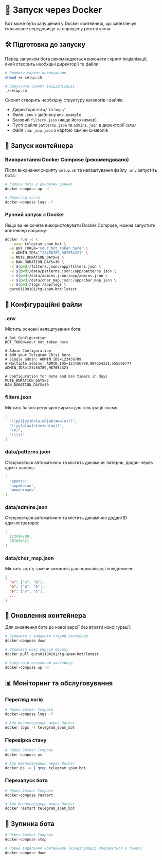 # 🐳 Запуск через Docker

Бот може бути запущений у Docker контейнері, що забезпечує ізольоване середовище та спрощену розгортання.

## 🛠️ Підготовка до запуску

Перед запуском бота рекомендується виконати скрипт ініціалізації, який створить необхідні директорії та файли:

```bash
# Зробити скрипт виконуваним
chmod +x setup.sh

# Запустити скрипт ініціалізації
./setup.sh
```

Скрипт створить необхідну структуру каталогів і файлів:

- Директорії `data/` та `logs/`
- Файл `.env` з шаблону `env.example`
- Базовий `filters.json` (якщо його немає)
- Пусті файли `patterns.json` та `admins.json` в директорії `data/`
- Файл `char_map.json` з картою заміни символів

## 🚀 Запуск контейнера

### Використання Docker Compose (рекомендовано)

Після виконання скрипту `setup.sh` та налаштування файлу `.env` запустіть бота:

```bash
# Запуск бота у фоновому режимі
docker-compose up -d

# Перегляд логів
docker-compose logs -f
```

### Ручний запуск з Docker

Якщо ви не хочете використовувати Docker Compose, можна запустити контейнер напряму:

```bash
docker run -d \
  --name telegram_spam_bot \
  -e BOT_TOKEN="your_bot_token_here" \
  -e ADMIN_IDS="123456789,987654321" \
  -e MUTE_DURATION_DAYS=2 \
  -e BAN_DURATION_DAYS=30 \
  -v $(pwd)/filters.json:/app/filters.json \
  -v $(pwd)/data/patterns.json:/app/patterns.json \
  -v $(pwd)/data/admins.json:/app/admins.json \
  -v $(pwd)/data/char_map.json:/app/char_map.json \
  -v $(pwd)/logs:/app/logs \
  guru01100101/tg-spam-bot:latest
```

## 📄 Конфігураційні файли

### .env

Містить основні налаштування бота:

```env
# Bot Configuration
BOT_TOKEN=your_bot_token_here
 
# Admin Configuration
# Add your Telegram ID(s) here
# Single admin: ADMIN_IDS=123456789
# Multiple admins: ADMIN_IDS=123456789,987654321,555666777
ADMIN_IDS=123456789,987654321 

# Configuration for mute and ban timers in days
MUTE_DURATION_DAYS=2
BAN_DURATION_DAYS=30
```

### filters.json

Містить базові регулярні вирази для фільтрації спаму:

```json
[
  "([рp][уy]бл(и|ей|ий|ями|я)?)",
  "([уy]д[аa]л[еe]нн[оo])",
  "(₽)",
  "(\\$)"
]
```

### data/patterns.json

Створюється автоматично та містить динамічні патерни, додані через адмін-панель:

```json
[
  "крипто",
  "заработок",
  "инвестиции"
]
```

### data/admins.json

Створюється автоматично та містить динамічно додані ID адміністраторів:

```json
[
  123456789,
  987654321
]
```

### data/char_map.json

Містить карту заміни символів для нормалізації повідомлень:

```json
{
  "а": ["a", "@"],
  "б": ["b", "6"],
  "в": ["v", "b"],
  ...
}
```

## 🔄 Оновлення контейнера

Для оновлення бота до нової версії без втрати конфігурації:

```bash
# Зупинити і видалити старий контейнер
docker-compose down

# Отримати нову версію образу
docker pull guru01100101/tg-spam-bot:latest

# Запустити оновлений контейнер
docker-compose up -d
```

## 📊 Моніторинг та обслуговування

### Перегляд логів

```bash
# Через Docker Compose
docker-compose logs -f

# Або безпосередньо через Docker
docker logs -f telegram_spam_bot
```

### Перевірка стану

```bash
# Через Docker Compose
docker-compose ps

# Або безпосередньо через Docker
docker ps -a | grep telegram_spam_bot
```

### Перезапуск бота

```bash
# Через Docker Compose
docker-compose restart

# Або безпосередньо через Docker
docker restart telegram_spam_bot
```

## 🛑 Зупинка бота

```bash
# Через Docker Compose
docker-compose stop

# Повне видалення контейнера (конфігурації збережуться у томах)
docker-compose down
```
